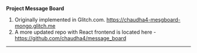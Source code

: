 **Project Message Board**

1. Originally implemented in Glitch.com. https://chaudha4-mesgboard-mongo.glitch.me
2. A more updated repo with React frontend is located here - https://github.com/chaudha4/message_board

---

